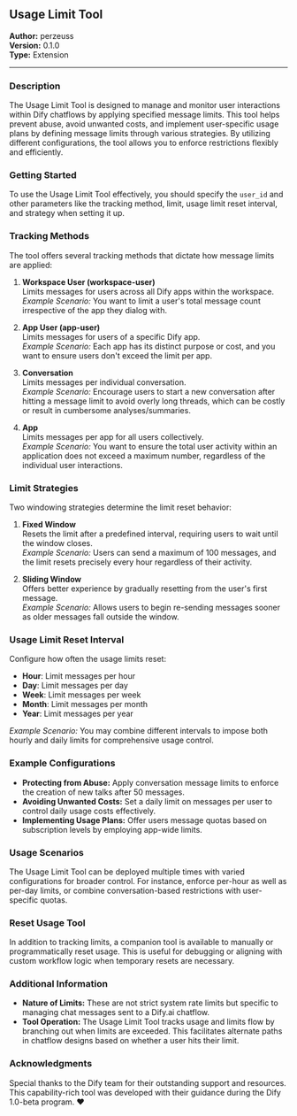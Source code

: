 ## Usage Limit Tool

**Author:** perzeuss  
**Version:** 0.1.0  
**Type:** Extension  

---

### Description

The Usage Limit Tool is designed to manage and monitor user interactions within Dify chatflows by applying specified message limits. This tool helps prevent abuse, avoid unwanted costs, and implement user-specific usage plans by defining message limits through various strategies. By utilizing different configurations, the tool allows you to enforce restrictions flexibly and efficiently.

### Getting Started

To use the Usage Limit Tool effectively, you should specify the `user_id` and other parameters like the tracking method, limit, usage limit reset interval, and strategy when setting it up.

### Tracking Methods

The tool offers several tracking methods that dictate how message limits are applied:

1. **Workspace User (workspace-user)**  
   Limits messages for users across all Dify apps within the workspace.  
   *Example Scenario:* You want to limit a user's total message count irrespective of the app they dialog with.

2. **App User (app-user)**  
   Limits messages for users of a specific Dify app.  
   *Example Scenario:* Each app has its distinct purpose or cost, and you want to ensure users don't exceed the limit per app.

3. **Conversation**  
   Limits messages per individual conversation.  
   *Example Scenario:* Encourage users to start a new conversation after hitting a message limit to avoid overly long threads, which can be costly or result in cumbersome analyses/summaries.

4. **App**  
   Limits messages per app for all users collectively.  
   *Example Scenario:* You want to ensure the total user activity within an application does not exceed a maximum number, regardless of the individual user interactions.

### Limit Strategies

Two windowing strategies determine the limit reset behavior:

1. **Fixed Window**  
   Resets the limit after a predefined interval, requiring users to wait until the window closes.  
   *Example Scenario:* Users can send a maximum of 100 messages, and the limit resets precisely every hour regardless of their activity.

2. **Sliding Window**  
   Offers better experience by gradually resetting from the user's first message.  
   *Example Scenario:* Allows users to begin re-sending messages sooner as older messages fall outside the window.

### Usage Limit Reset Interval

Configure how often the usage limits reset:

- **Hour**: Limit messages per hour
- **Day**: Limit messages per day
- **Week**: Limit messages per week
- **Month**: Limit messages per month
- **Year**: Limit messages per year

*Example Scenario:* You may combine different intervals to impose both hourly and daily limits for comprehensive usage control.

### Example Configurations

- **Protecting from Abuse:** Apply conversation message limits to enforce the creation of new talks after 50 messages.
- **Avoiding Unwanted Costs:** Set a daily limit on messages per user to control daily usage costs effectively.
- **Implementing Usage Plans:** Offer users message quotas based on subscription levels by employing app-wide limits.

### Usage Scenarios

The Usage Limit Tool can be deployed multiple times with varied configurations for broader control. For instance, enforce per-hour as well as per-day limits, or combine conversation-based restrictions with user-specific quotas.

### Reset Usage Tool

In addition to tracking limits, a companion tool is available to manually or programmatically reset usage. This is useful for debugging or aligning with custom workflow logic when temporary resets are necessary.

### Additional Information

- **Nature of Limits:** These are not strict system rate limits but specific to managing chat messages sent to a Dify.ai chatflow.
- **Tool Operation:** The Usage Limit Tool tracks usage and limits flow by branching out when limits are exceeded. This facilitates alternate paths in chatflow designs based on whether a user hits their limit.

### Acknowledgments

Special thanks to the Dify team for their outstanding support and resources. This capability-rich tool was developed with their guidance during the Dify 1.0-beta program. ❤️